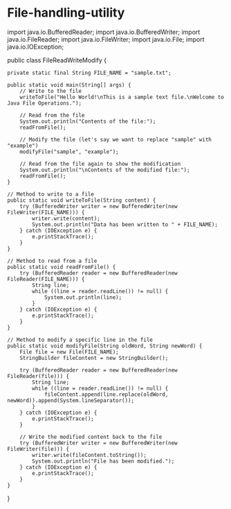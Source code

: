 # File-handling-utility
import java.io.BufferedReader;
import java.io.BufferedWriter;
import java.io.FileReader;
import java.io.FileWriter;
import java.io.File;
import java.io.IOException;

public class FileReadWriteModify {

    private static final String FILE_NAME = "sample.txt";

    public static void main(String[] args) {
        // Write to the file
        writeToFile("Hello World!\nThis is a sample text file.\nWelcome to Java File Operations.");

        // Read from the file
        System.out.println("Contents of the file:");
        readFromFile();

        // Modify the file (let's say we want to replace "sample" with "example")
        modifyFile("sample", "example");

        // Read from the file again to show the modification
        System.out.println("\nContents of the modified file:");
        readFromFile();
    }

    // Method to write to a file
    public static void writeToFile(String content) {
        try (BufferedWriter writer = new BufferedWriter(new FileWriter(FILE_NAME))) {
            writer.write(content);
            System.out.println("Data has been written to " + FILE_NAME);
        } catch (IOException e) {
            e.printStackTrace();
        }
    }

    // Method to read from a file
    public static void readFromFile() {
        try (BufferedReader reader = new BufferedReader(new FileReader(FILE_NAME))) {
            String line;
            while ((line = reader.readLine()) != null) {
                System.out.println(line);
            }
        } catch (IOException e) {
            e.printStackTrace();
        }
    }

    // Method to modify a specific line in the file
    public static void modifyFile(String oldWord, String newWord) {
        File file = new File(FILE_NAME);
        StringBuilder fileContent = new StringBuilder();

        try (BufferedReader reader = new BufferedReader(new FileReader(file))) {
            String line;
            while ((line = reader.readLine()) != null) {
                fileContent.append(line.replace(oldWord, newWord)).append(System.lineSeparator());
            }
        } catch (IOException e) {
            e.printStackTrace();
        }

        // Write the modified content back to the file
        try (BufferedWriter writer = new BufferedWriter(new FileWriter(file))) {
            writer.write(fileContent.toString());
            System.out.println("File has been modified.");
        } catch (IOException e) {
            e.printStackTrace();
        }
    }
}
